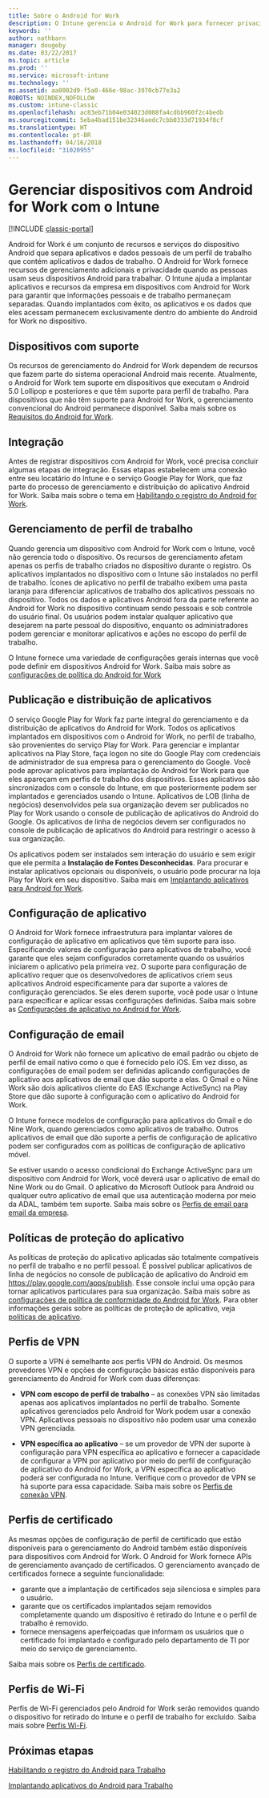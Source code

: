 ```yaml
---
title: Sobre o Android for Work
description: O Intune gerencia o Android for Work para fornecer privacidade e recursos de gerenciamento adicionais quando as pessoas usam seus dispositivos Android para trabalhar.
keywords: ''
author: nathbarn
manager: dougeby
ms.date: 03/22/2017
ms.topic: article
ms.prod: ''
ms.service: microsoft-intune
ms.technology: ''
ms.assetid: aa0002d9-f5a0-466e-98ac-3970cb77e3a2
ROBOTS: NOINDEX,NOFOLLOW
ms.custom: intune-classic
ms.openlocfilehash: ac83eb71b04e034023d008fa4cdbb960f2c4bedb
ms.sourcegitcommit: 5eba4bad151be32346aedc7cbb0333d71934f8cf
ms.translationtype: HT
ms.contentlocale: pt-BR
ms.lasthandoff: 04/16/2018
ms.locfileid: "31020955"
---
```

# <a name="manage-android-for-work-devices-with-intune"></a>Gerenciar dispositivos com Android for Work com o Intune

[!INCLUDE [classic-portal](../includes/classic-portal.md)]

Android for Work é um conjunto de recursos e serviços do dispositivo Android que separa aplicativos e dados pessoais de um perfil de trabalho que contém aplicativos e dados de trabalho. O Android for Work fornece recursos de gerenciamento adicionais e privacidade quando as pessoas usam seus dispositivos Android para trabalhar. O Intune ajuda a implantar aplicativos e recursos da empresa em dispositivos com Android for Work para garantir que informações pessoais e de trabalho permaneçam separadas. Quando implantados com êxito, os aplicativos e os dados que eles acessam permanecem exclusivamente dentro do ambiente do Android for Work no dispositivo.

## <a name="supported-devices"></a>Dispositivos com suporte

Os recursos de gerenciamento do Android for Work dependem de recursos que fazem parte do sistema operacional Android mais recente. Atualmente, o Android for Work tem suporte em dispositivos que executam o Android 5.0 Lollipop e posteriores e que têm suporte para perfil de trabalho. Para dispositivos que não têm suporte para Android for Work, o gerenciamento convencional do Android permanece disponível. Saiba mais sobre os [Requisitos do Android for Work](https://support.google.com/work/android/answer/6174145?hl=en&ref_topic=6151012).

## <a name="onboarding"></a>Integração

Antes de registrar dispositivos com Android for Work, você precisa concluir algumas etapas de integração. Essas etapas estabelecem uma conexão entre seu locatário do Intune e o serviço Google Play for Work, que faz parte do processo de gerenciamento e distribuição do aplicativo Android for Work. Saiba mais sobre o tema em [Habilitando o registro do Android for Work](/intune-classic/deploy-use/set-up-android-for-work).

## <a name="work-profile-management"></a>Gerenciamento de perfil de trabalho

Quando gerencia um dispositivo com Android for Work com o Intune, você não gerencia todo o dispositivo. Os recursos de gerenciamento afetam apenas os perfis de trabalho criados no dispositivo durante o registro. Os aplicativos implantados no dispositivo com o Intune são instalados no perfil de trabalho. Ícones de aplicativo no perfil de trabalho exibem uma pasta laranja para diferenciar aplicativos de trabalho dos aplicativos pessoais no dispositivo. Todos os dados e aplicativos Android fora da parte referente ao Android for Work no dispositivo continuam sendo pessoais e sob controle do usuário final. Os usuários podem instalar qualquer aplicativo que desejarem na parte pessoal do dispositivo, enquanto os administradores podem gerenciar e monitorar aplicativos e ações no escopo do perfil de trabalho.

O Intune fornece uma variedade de configurações gerais internas que você pode definir em dispositivos Android for Work. Saiba mais sobre as [configurações de política do Android for Work](android-for-work-policy-settings-in-microsoft-intune.md)

## <a name="app-publishing-and-distribution"></a>Publicação e distribuição de aplicativos

O serviço Google Play for Work faz parte integral do gerenciamento e da distribuição de aplicativos do Android for Work. Todos os aplicativos implantados em dispositivos com o Android for Work, no perfil de trabalho, são provenientes do serviço Play for Work. Para gerenciar e implantar aplicativos na Play Store, faça logon no site do Google Play com credenciais de administrador de sua empresa para o gerenciamento do Google. Você pode aprovar aplicativos para implantação do Android for Work para que eles apareçam em perfis de trabalho dos dispositivos. Esses aplicativos são sincronizados com o console do Intune, em que posteriormente podem ser implantados e gerenciados usando o Intune. Aplicativos de LOB (linha de negócios) desenvolvidos pela sua organização devem ser publicados no Play for Work usando o console de publicação de aplicativos do Android do Google. Os aplicativos de linha de negócios devem ser configurados no console de publicação de aplicativos do Android para restringir o acesso à sua organização.

Os aplicativos podem ser instalados sem interação do usuário e sem exigir que ele permita a **Instalação de Fontes Desconhecidas**. Para procurar e instalar aplicativos opcionais ou disponíveis, o usuário pode procurar na loja Play for Work em seu dispositivo. Saiba mais em [Implantando aplicativos para Android for Work](/intune-classic/deploy-use/android-for-work-apps).

## <a name="app-configuration"></a>Configuração de aplicativo

O Android for Work fornece infraestrutura para implantar valores de configuração de aplicativo em aplicativos que têm suporte para isso. Especificando valores de configuração para aplicativos de trabalho, você garante que eles sejam configurados corretamente quando os usuários iniciarem o aplicativo pela primeira vez. O suporte para configuração de aplicativo requer que os desenvolvedores de aplicativos criem seus aplicativos Android especificamente para dar suporte a valores de configuração gerenciados. Se eles derem suporte, você pode usar o Intune para especificar e aplicar essas configurações definidas. Saiba mais sobre as [Configurações de aplicativo no Android for Work](afw-app-configuration-policy.md).

## <a name="email-configuration"></a>Configuração de email

O Android for Work não fornece um aplicativo de email padrão ou objeto de perfil de email nativo como o que é fornecido pelo iOS. Em vez disso, as configurações de email podem ser definidas aplicando configurações de aplicativo aos aplicativos de email que dão suporte a elas. O Gmail e o Nine Work são dois aplicativos cliente do EAS (Exchange ActiveSync) na Play Store que dão suporte à configuração com o aplicativo do Android for Work.

O Intune fornece modelos de configuração para aplicativos do Gmail e do Nine Work, quando gerenciados como aplicativos de trabalho. Outros aplicativos de email que dão suporte a perfis de configuração de aplicativo podem ser configurados com as políticas de configuração de aplicativo móvel.

Se estiver usando o acesso condicional do Exchange ActiveSync para um dispositivo com Android for Work, você deverá usar o aplicativo de email do Nine Work ou do Gmail. O aplicativo do Microsoft Outlook para Android ou qualquer outro aplicativo de email que usa autenticação moderna por meio da ADAL, também tem suporte. Saiba mais sobre os [Perfis de email para email da empresa](configure-access-to-corporate-email-using-email-profiles-with-microsoft-intune.md).

## <a name="app-protection-policies"></a>Políticas de proteção do aplicativo

As políticas de proteção do aplicativo aplicadas são totalmente compatíveis no perfil de trabalho e no perfil pessoal. É possível publicar aplicativos de linha de negócios no console de publicação de aplicativo do Android em https://play.google.com/apps/publish. Esse console inclui uma opção para tornar aplicativos particulares para sua organização. Saiba mais sobre as [configurações de política de conformidade do Android for Work](afw-compliance-policy-settings-in-microsoft-intune.md). Para obter informações gerais sobre as políticas de proteção de aplicativo, veja [políticas de aplicativo](protect-app-data-using-mobile-app-management-policies-with-microsoft-intune.md).

## <a name="vpn-profiles"></a>Perfis de VPN

O suporte a VPN é semelhante aos perfis VPN do Android. Os mesmos provedores VPN e opções de configuração básicas estão disponíveis para gerenciamento do Android for Work com duas diferenças:

-  **VPN com escopo de perfil de trabalho** – as conexões VPN são limitadas apenas aos aplicativos implantados no perfil de trabalho. Somente aplicativos gerenciados pelo Android for Work podem usar a conexão VPN. Aplicativos pessoais no dispositivo não podem usar uma conexão VPN gerenciada.

-  **VPN específica ao aplicativo** – se um provedor de VPN der suporte à configuração para VPN específica ao aplicativo e fornecer a capacidade de configurar a VPN por aplicativo por meio do perfil de configuração de aplicativo do Android for Work, a VPN específica ao aplicativo poderá ser configurada no Intune. Verifique com o provedor de VPN se há suporte para essa capacidade. Saiba mais sobre os [Perfis de conexão VPN](vpn-connections-in-microsoft-intune.md).

## <a name="certificate-profiles"></a>Perfis de certificado

As mesmas opções de configuração de perfil de certificado que estão disponíveis para o gerenciamento do Android também estão disponíveis para dispositivos com Android for Work. O Android for Work fornece APIs de gerenciamento avançado de certificados. O gerenciamento avançado de certificados fornece a seguinte funcionalidade:

- garante que a implantação de certificados seja silenciosa e simples para o usuário.
-  garante que os certificados implantados sejam removidos completamente quando um dispositivo é retirado do Intune e o perfil de trabalho é removido.
-  fornece mensagens aperfeiçoadas que informam os usuários que o certificado foi implantado e configurado pelo departamento de TI por meio do serviço de gerenciamento.

Saiba mais sobre os [Perfis de certificado](secure-resource-access-with-certificate-profiles.md).

## <a name="wi-fi-profiles"></a>Perfis de Wi-Fi

Perfis de Wi-Fi gerenciados pelo Android for Work serão removidos quando o dispositivo for retirado do Intune e o perfil de trabalho for excluído. Saiba mais sobre [Perfis Wi-Fi](wi-fi-connections-in-microsoft-intune.md).

## <a name="next-steps"></a>Próximas etapas
[Habilitando o registro do Android para Trabalho](/intune-classic/deploy-use/set-up-android-for-work)

[Implantando aplicativos do Android para Trabalho](/intune-classic/deploy-use/android-for-work-apps)
